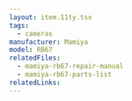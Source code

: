 ```yaml
---
layout: item.11ty.tsx
tags:
  - cameras
manufacturer: Mamiya
model: RB67
relatedFiles:
  - mamiya-rb67-repair-manual
  - mamiya-rb67-parts-list
relatedLinks:
---
```


